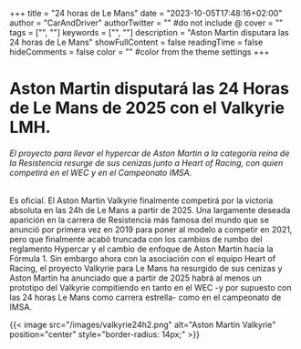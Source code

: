 +++
title = "24 horas de Le Mans"
date = "2023-10-05T17:48:16+02:00"
author = "CarAndDriver"
authorTwitter = "" #do not include @
cover = ""
tags = ["", ""]
keywords = ["", ""]
description = "Aston Martin disputara las 24 horas de Le Mans"
showFullContent = false
readingTime = false
hideComments = false
color = "" #color from the theme settings
+++

# Aston Martin disputará las 24 Horas de Le Mans de 2025 con el Valkyrie LMH.

###### El proyecto para llevar el hypercar de Aston Martin a la categoría reina de la Resistencia resurge de sus cenizas junto a Heart of Racing, con quien competirá en el WEC y en el Campeonato IMSA.

Es oficial. El Aston Martin Valkyrie finalmente competirá por la victoria absoluta en las 24h de Le Mans a partir de 2025. Una largamente deseada aparición en la carrera de Resistencia más famosa del mundo que se anunció por primera vez en 2019 para poner al modelo a competir en 2021, pero que finalmente acabó truncada con los cambios de rumbo del reglamento Hypercar y el cambio de enfoque de Aston Martin hacia la Fórmula 1. Sin embargo ahora con la asociación con el equipo Heart of Racing, el proyecto Valkyrie para Le Mans ha resurgido de sus cenizas y Aston Martin ha anunciado que a partir de 2025 habrá al menos un prototipo del Valkyrie compitiendo en tanto en el WEC -y por supuesto con las 24 horas Le Mans como carrera estrella- como en el campeonato de IMSA.

{{< image src="/images/valkyrie24h2.png" alt="Aston Martin Valkyrie" position="center" style="border-radius: 14px;" >}}
